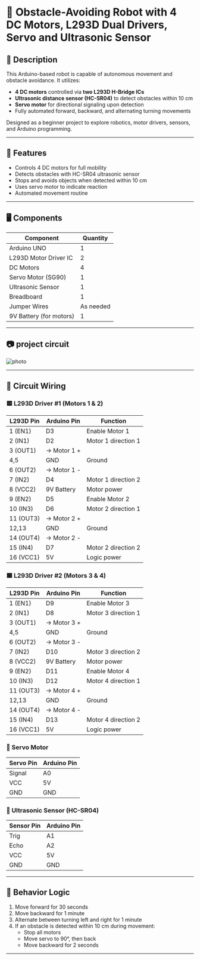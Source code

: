 # 🤖 Obstacle-Avoiding Robot with 4 DC Motors, L293D Dual Drivers, Servo and Ultrasonic Sensor

## 📄 Description

This Arduino-based robot is capable of autonomous movement and obstacle avoidance. It utilizes:

- **4 DC motors** controlled via **two L293D H-Bridge ICs**
- **Ultrasonic distance sensor (HC-SR04)** to detect obstacles within 10 cm
- **Servo motor** for directional signaling upon detection
- Fully automated forward, backward, and alternating turning movements

Designed as a beginner project to explore robotics, motor drivers, sensors, and Arduino programming.

---

## 🧠 Features

- Controls 4 DC motors for full mobility
- Detects obstacles with HC-SR04 ultrasonic sensor
- Stops and avoids objects when detected within 10 cm
- Uses servo motor to indicate reaction
- Automated movement routine

---

## 🖥️ Components

| Component               | Quantity |
|------------------------|----------|
| Arduino UNO            | 1        |
| L293D Motor Driver IC  | 2        |
| DC Motors              | 4        |
| Servo Motor (SG90)     | 1        |
| Ultrasonic Sensor      | 1        |
| Breadboard             | 1        |
| Jumper Wires           | As needed |
| 9V Battery (for motors)| 1        |

---

## 📷 project circuit

![photo](Obstacle-Avoiding-Robot-Arduino-circut.png)

---

## 🔌 Circuit Wiring

### 🟨 L293D Driver #1 (Motors 1 & 2)

| L293D Pin | Arduino Pin | Function            |
|-----------|-------------|---------------------|
| 1 (EN1)   | D3          | Enable Motor 1      |
| 2 (IN1)   | D2          | Motor 1 direction 1 |
| 3 (OUT1)  | → Motor 1 + |
| 4,5       | GND         | Ground              |
| 6 (OUT2)  | → Motor 1 - |
| 7 (IN2)   | D4          | Motor 1 direction 2 |
| 8 (VCC2)  | 9V Battery  | Motor power         |
| 9 (EN2)   | D5          | Enable Motor 2      |
| 10 (IN3)  | D6          | Motor 2 direction 1 |
| 11 (OUT3) | → Motor 2 + |
| 12,13     | GND         | Ground              |
| 14 (OUT4) | → Motor 2 - |
| 15 (IN4)  | D7          | Motor 2 direction 2 |
| 16 (VCC1) | 5V          | Logic power         |

### 🟩 L293D Driver #2 (Motors 3 & 4)

| L293D Pin | Arduino Pin | Function            |
|-----------|-------------|---------------------|
| 1 (EN1)   | D9          | Enable Motor 3      |
| 2 (IN1)   | D8          | Motor 3 direction 1 |
| 3 (OUT1)  | → Motor 3 + |
| 4,5       | GND         | Ground              |
| 6 (OUT2)  | → Motor 3 - |
| 7 (IN2)   | D10         | Motor 3 direction 2 |
| 8 (VCC2)  | 9V Battery  | Motor power         |
| 9 (EN2)   | D11         | Enable Motor 4      |
| 10 (IN3)  | D12         | Motor 4 direction 1 |
| 11 (OUT3) | → Motor 4 + |
| 12,13     | GND         | Ground              |
| 14 (OUT4) | → Motor 4 - |
| 15 (IN4)  | D13         | Motor 4 direction 2 |
| 16 (VCC1) | 5V          | Logic power         |

### 🔵 Servo Motor

| Servo Pin | Arduino Pin |
|-----------|-------------|
| Signal    | A0          |
| VCC       | 5V          |
| GND       | GND         |

### 🔶 Ultrasonic Sensor (HC-SR04)

| Sensor Pin | Arduino Pin |
|------------|-------------|
| Trig       | A1          |
| Echo       | A2          |
| VCC        | 5V          |
| GND        | GND         |

---

## 🤖 Behavior Logic

1. Move forward for 30 seconds
2. Move backward for 1 minute
3. Alternate between turning left and right for 1 minute
4. If an obstacle is detected within 10 cm during movement:
   - Stop all motors
   - Move servo to 90°, then back
   - Move backward for 2 seconds

---


